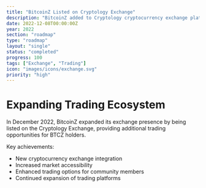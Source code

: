 ```yaml
---
title: "BitcoinZ Listed on Cryptology Exchange"
description: "BitcoinZ added to Cryptology cryptocurrency exchange platform"
date: 2022-12-08T00:00:00Z
year: 2022
section: "roadmap"
type: "roadmap"
layout: "single"
status: "completed"
progress: 100
tags: ["Exchange", "Trading"]
icon: "images/icons/exchange.svg"
priority: "high"
---
```


# Expanding Trading Ecosystem

In December 2022, BitcoinZ expanded its exchange presence by being listed on the Cryptology Exchange, providing additional trading opportunities for BTCZ holders.

Key achievements:
- New cryptocurrency exchange integration
- Increased market accessibility
- Enhanced trading options for community members
- Continued expansion of trading platforms
